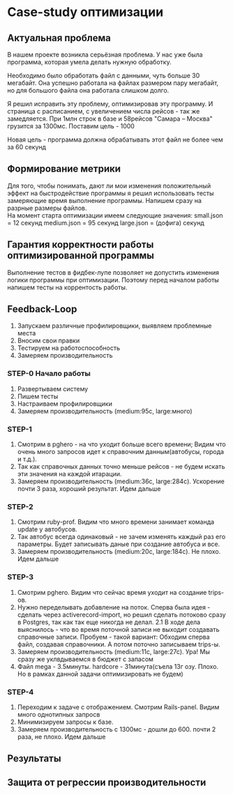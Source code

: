 # Case-study оптимизации

## Актуальная проблема
В нашем проекте возникла серьёзная проблема.
У нас уже была программа, которая умела делать нужную обработку.

Необходимо было обработать файл с данными, чуть больше 30 мегабайт.
Она успешно работала на файлах размером пару мегабайт, но для большого файла она работала слишком долго.

Я решил исправить эту проблему, оптимизировав эту программу.
И страница с расписанием, с увеличением числа рейсов - так же замедляется.
При 1млн строк в базе и 58рейсов "Самара – Москва" грузится за 1300мс. Поставим цель - 1000  

Новая цель - программа должна обрабатывать этот файл не более чем за 60 секунд

## Формирование метрики
Для того, чтобы понимать, дают ли мои изменения положительный эффект на быстродействие программы я 
решил использовать тесты замеряющие время выполнение программы. Напишем сразу на разрные размеры файлов.  
На момент старта оптимизации имеем следующие значения:
small.json = 12 секунд
medium.json = 95 секунд
large.json = (дофига) секунд


## Гарантия корректности работы оптимизированной программы
Выполнение тестов в фидбек-лупе позволяет не допустить изменения логики программы при оптимизации. 
Поэтому перед началом работы напишем тесты на коррентость работы. 


## Feedback-Loop
1. Запускаем различные профилировщики, выявляем проблемные места
2. Вносим свои правки
3. Тестируем на работоспособность
4. Замеряем производительность

### STEP-0 Начало работы 
1. Развертываем систему
2. Пишем тесты 
3. Настраиваем профилировщики
4. Замеряем производительность (medium:95с, large:много)

### STEP-1
1. Смотрим в pghero - на что уходит больше всего времени; Видим что очень много запросов идет к справочним данным(автобусы, города и т.д.).
2. Так как справочных данных точно меньше рейсов - не будем искать эти значения на каждой итарации.
3. Замеряем производительность (medium:36с, large:284c). Ускорение почти 3 раза, хороший результат. Идем дальше 

### STEP-2 
1. Смотрим ruby-prof. Видим что много времени занимает команда update у автобусов.
2. Так автобус всегда одинаковый - не зачем изменять каждый раз его параметры. Будет записывать даные при создание автобуса и все.
3. Замеряем производительность (medium:20с, large:184c). Не плохо. Идем дальше 

### STEP-3
1. Смотрим pghero. Видим что сейчас время уходит на создание trips-ов. 
2. Нужно переделывать добавление на поток. Сперва была идея - сделать через activerecord-import, но решил сделать потоково сразу в Postgres, так как так еще никогда не делал.
2.1 В ходе дела выяснилось - что во время поточной записи не выходит создавать справочные записи. Пробуем - такой вариант: Обходим сперва файл, создавая справочники. А потом поточно записываем trips-ы. 
3. Замеряем производительность (medium:11с, large:27c). Ура! Мы сразу же уклвдываемся в бюджет с запасом
4. Файл mega - 3.5минуты. hardcore - 31минута(съела 13г озу. Плохо. Но в рамках данной задачи оптимизировать не будем)

### STEP-4
1. Переходим к задаче с отображением. Смотрим Rails-panel. Видим много однотипных запросв
2. Минимизируем запросы к базе. 
3. Замеряем производительность c 1300мс - дошли до 600. почти 2 раза, не плохо. Идем дальше

## Результаты

## Защита от регрессии производительности
